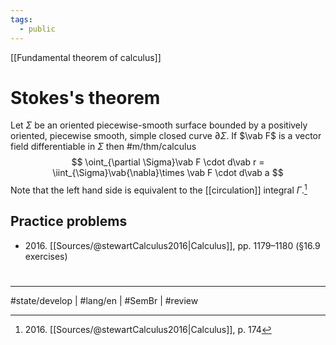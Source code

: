 ```yaml
---
tags:
  - public
---
```

[[Fundamental theorem of calculus]]
# Stokes's theorem

Let $\Sigma$ be an oriented piecewise-smooth surface bounded by a positively oriented, piecewise smooth, simple closed curve $\partial \Sigma$.
If $\vab F$ is a vector field differentiable in $\Sigma$ then #m/thm/calculus 
$$
\oint_{\partial \Sigma}\vab F \cdot d\vab r = \iint_{\Sigma}\vab{\nabla}\times \vab F \cdot d\vab a
$$
Note that the left hand side is equivalent to the [[circulation]] integral $\Gamma$.[^2016]

[^2016]: 2016\. [[Sources/@stewartCalculus2016|Calculus]], p. 174


## Practice problems
- 2016\. [[Sources/@stewartCalculus2016|Calculus]], pp. 1179–1180 (§16.9 exercises)

#
---
#state/develop | #lang/en | #SemBr | #review
